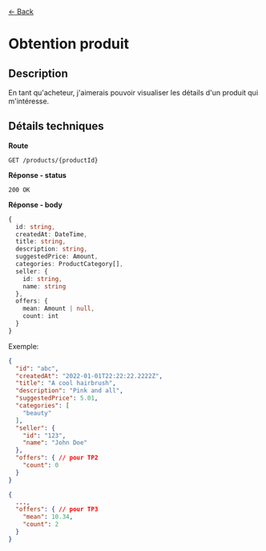 [← Back](../README.md)

# Obtention produit

## Description

En tant qu'acheteur, j'aimerais pouvoir visualiser les détails d'un produit qui m'intéresse.

## Détails techniques

**Route**

```
GET /products/{productId}
```

**Réponse - status**

`200 OK`

**Réponse - body**

```ts
{
  id: string,
  createdAt: DateTime,
  title: string,
  description: string,
  suggestedPrice: Amount,
  categories: ProductCategory[],
  seller: {
    id: string,
    name: string
  },
  offers: {
    mean: Amount | null,
    count: int
  }
}
```

Exemple:

```json
{
  "id": "abc",
  "createdAt": "2022-01-01T22:22:22.2222Z",
  "title": "A cool hairbrush",
  "description": "Pink and all",
  "suggestedPrice": 5.01,
  "categories": [
    "beauty"
  ],
  "seller": {
    "id": "123",
    "name": "John Doe"
  },
  "offers": { // pour TP2
    "count": 0
  }
}
```

```json
{
  ...,
  "offers": { // pour TP3
    "mean": 10.34,
    "count": 2
  }
}
```
